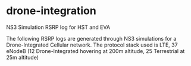 # drone-integration
NS3 Simulation RSRP log for HST and EVA

The following RSRP logs are generated through NS3 simulations for a Drone-Integrated Cellular network.
The protocol stack used is LTE, 37 eNodeB (12 Drone-Integrated hovering at 200m altitude, 25 Terrestrial at 25m altitude)
